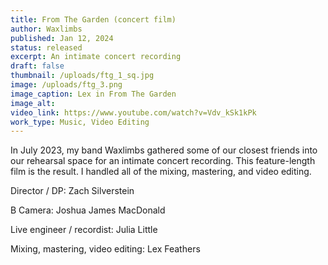 ```yaml
---
title: From The Garden (concert film)
author: Waxlimbs
published: Jan 12, 2024
status: released
excerpt: An intimate concert recording
draft: false
thumbnail: /uploads/ftg_1_sq.jpg
image: /uploads/ftg_3.png
image_caption: Lex in From The Garden
image_alt:
video_link: https://www.youtube.com/watch?v=Vdv_kSk1kPk
work_type: Music, Video Editing
---
```

In July 2023, my band Waxlimbs gathered some of our closest friends into our rehearsal space for an intimate concert recording. This feature-length film is the result. I handled all of the mixing, mastering, and video editing.

Director / DP: Zach Silverstein

B Camera: Joshua James MacDonald

Live engineer / recordist: Julia Little

Mixing, mastering, video editing: Lex Feathers